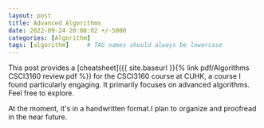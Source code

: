 ```yaml
---
layout: post
title: Advanced Algorithms 
date: 2022-09-24 20:08:02 +/-5000
categories: [Algorithm]
tags: [algorithm]     # TAG names should always be lowercase
---
```

This post provides a [cheatsheet]({{ site.baseurl }}{% link pdf/Algorithms CSCI3160 review.pdf %}) for the CSCI3160 course at CUHK, a course I found particularly engaging. It primarily focuses on advanced algorithms. Feel free to explore.


At the moment, it's in a handwritten format.I plan to organize and proofread in the near future. 
